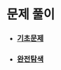# 문제 풀이

- ### [기초문제](https://github.com/JangHyoGwang/TIL/blob/main/Java/%EA%B8%B0%EC%B4%88%EB%AC%B8%EC%A0%9C.md)
- ### [완전탐색](https://github.com/JangHyoGwang/TIL/blob/main/Java/%EC%99%84%EC%A0%84%ED%83%90%EC%83%89.md)
